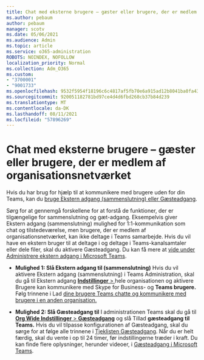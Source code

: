 ```yaml
---
title: Chat med eksterne brugere – gæster eller brugere, der er medlem af organisationsnetværket
ms.author: pebaum
author: pebaum
manager: scotv
ms.date: 05/06/2021
ms.audience: Admin
ms.topic: article
ms.service: o365-administration
ROBOTS: NOINDEX, NOFOLLOW
localization_priority: Normal
ms.collection: Adm_O365
ms.custom:
- "3700001"
- "9001733"
ms.openlocfilehash: 9532f5954f18196c6c4817af5fb70e6a915ad12b8041ba0fa4306eb4b35f78e0
ms.sourcegitcommit: 920051182781bd97ce4d4d6fbd268cb37b84d239
ms.translationtype: MT
ms.contentlocale: da-DK
ms.lasthandoff: 08/11/2021
ms.locfileid: "57896269"
---
```

# <a name="chat-with-external-users---guests-or-federated-users"></a>Chat med eksterne brugere – gæster eller brugere, der er medlem af organisationsnetværket

Hvis du har brug for hjælp til at kommunikere med brugere uden for din Teams, kan du [bruge Ekstern adgang (sammenslutning) eller Gæsteadgang](https://docs.microsoft.com/microsoftteams/manage-external-access#external-access-vs-guest-access).

Sørg for at gennemgå forskellene for at forstå de funktioner, der er tilgængelige for sammenslutning og gæt-adgang. Eksempelvis giver Ekstern adgang (sammenslutning) mulighed for 1:1-kommunikation som chat og tilstedeværelse, men brugere, der er medlem af organisationsnetværket, kan ikke deltage i Teams samarbejde. Hvis du vil have en ekstern bruger til at deltage i og deltage i Teams-kanalsamtaler eller dele filer, skal du aktivere Gæsteadgang. Du kan få mere at [vide under Administrere ekstern adgang i Microsoft Teams](https://docs.microsoft.com/microsoftteams/manage-external-access#external-access-vs-guest-access).

- **Mulighed 1: Slå Ekstern adgang til (sammenslutning)** Hvis du vil aktivere Ekstern adgang (sammenslutning) i Teams Administration, skal du gå til Ekstern adgang [ **Indstillinger**  > ](https://admin.teams.microsoft.com/company-wide-settings/external-communications) hele organisationen og aktivere Brugere kan kommunikere med Skype for Business- og **Teams brugere.** Følg trinnene i Lad [dine brugere Teams chatte og kommunikere med brugere i en anden organisation.](https://docs.microsoft.com/microsoftteams/manage-external-access#let-your-teams-users-chat-and-communicate-with-users-in-another-organization)

- **Mulighed 2: Slå Gæsteadgang til** I administrationen Teams skal du gå til [ **Org Wide Indstillinger**  >  **Gæsteadgang**](https://admin.teams.microsoft.com/company-wide-settings/guest-configuration) og slå Tillad **gæsteadgang til Teams.** Hvis du vil tilpasse konfigurationen af Gæsteadgang, skal du sørge for at følge alle trinnene i [Tjeklisten Gæsteadgang](https://docs.microsoft.com/microsoftteams/guest-access-checklist). Når du er helt færdig, skal du vente i op til 24 timer, før indstillingerne træder i kraft. Du kan finde flere oplysninger, herunder videoer, i [Gæsteadgang i Microsoft Teams](https://docs.microsoft.com/microsoftteams/guest-access).